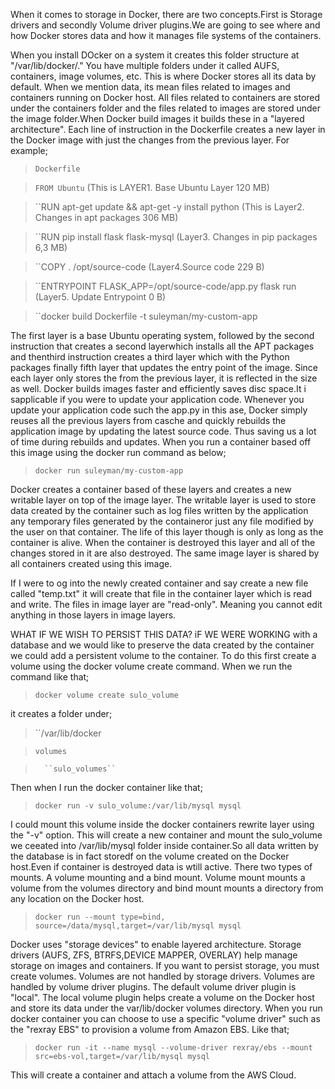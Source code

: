 When it comes to storage in Docker, there are two concepts.First is Storage drivers and secondly Volume driver plugins.We are going to see where and how Docker stores data and how it manages file systems of the containers. 

When you install DOcker on a system it creates this folder structure at "/var/lib/docker/."
You have multiple folders under it called AUFS, containers, image volumes, etc. This is where Docker stores all its data by default. When we mention data, its mean files related to images and containers running on Docker host. All files related to containers are stored under the containers folder and the files related to images are stored under the image folder.When Docker build images it builds these in a "layered architecture". Each line of instruction in the Dockerfile creates a new layer in the Docker image with just the changes from the previous layer. For example; 

> ``Dockerfile``

> ``FROM Ubuntu``               (This is LAYER1. Base Ubuntu Layer 120 MB)

>``RUN apt-get update && apt-get -y install python  (This is Layer2. Changes in apt packages 306 MB)

>``RUN pip install flask flask-mysql   (Layer3. Changes in pip packages  6,3 MB)

>``COPY . /opt/source-code          (Layer4.Source code 229 B)

>``ENTRYPOINT FLASK_APP=/opt/source-code/app.py flask run   (Layer5. Update Entrypoint 0 B)

>``docker build Dockerfile -t suleyman/my-custom-app


The first layer is a base Ubuntu operating system, followed by the second instruction that creates a second layerwhich installs all the APT packages and thenthird instruction creates a third layer which with the Python packages finally fifth layer that updates the entry point of the image. Since each layer only stores the from the previous layer, it is reflected in the size as well.
Docker builds images faster and efficiently saves disc space.It i sapplicable if you were to update your application code. Whenever you update your application code such the app.py in this ase, Docker simply reuses all the previous layers from casche and quickly rebuilds the application image by updating the latest source code. Thus saving us a lot of time during rebuilds and updates. When you run a container based off this image using the docker run command as below;

>``docker run suleyman/my-custom-app``

Docker creates a container based of these layers and creates a new writable layer on top of the image layer. The writable layer is used to store data created by the container such as log files written by the application any temporary files generated by the containeror just any file modified by the user on that container. The life of this layer though is only as long as the container is alive. When the container is destroyed this layer and all of the changes stored in it are also destroyed. The same image layer is shared by all containers created using this image.

If I were to og into the newly created container and say create a new file called "temp.txt" it will create that file in the container layer which is read and write. The files in image layer are "read-only". Meaning you cannot edit anything in those layers in image layers.

WHAT IF WE WISH TO PERSIST THIS DATA?
iF WE WERE WORKING with a database and we would like to preserve the data created by the container we could add a persistent volume to the container.  To do this first create a volume using the docker volume create command. When we run the command like that;

>``docker volume create sulo_volume``

it creates a folder under;

>``/var/lib/docker

>   ``volumes``

>       ``sulo_volumes``

Then when I run the docker container like that;

> ``docker run -v sulo_volume:/var/lib/mysql mysql``

I could mount this volume inside the docker containers rewrite layer using the "-v" option. This will create a new container and mount the sulo_volume we ceeated into /var/lib/mysql folder inside container.So all data written by the database is in fact storedf on the volume created on the Docker host.Even if container is destroyed data is wtill active. 
There two types of mounts. A volume mounting and a bind mount. Volume mount mounts a volume from the volumes directory and bind mount mounts a directory from any location on the Docker host. 

>``docker run --mount type=bind, source=/data/mysql,target=/var/lib/mysql mysql``

Docker uses "storage devices" to enable layered architecture. Storage drivers (AUFS, ZFS, BTRFS,DEVICE MAPPER, OVERLAY) help manage storage on images and containers. If you want to persist storage, you must create volumes. Volumes are not handled by storage drivers. Volumes are handled by volume driver plugins. The default volume driver plugin is "local". The local volume plugin helps create a volume on the Docker host and store its data under the var/lib/docker volumes directory. When you run docker container you can choose to use a specific "volume driver" such as the "rexray EBS" to provision a volume from Amazon EBS. Like that;

>``docker run -it --name mysql --volume-driver rexray/ebs --mount src=ebs-vol,target=/var/lib/mysql mysql``

This will create a container and attach a volume from the AWS Cloud.
